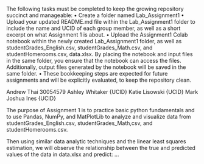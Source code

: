 The following tasks must be completed to keep the growing repository succinct and manageable: • Create a folder named Lab_Assignment1 • Upload your updated README.md file within the Lab_Assignment1 folder to include the name and UCID of each group member, as well as a short excerpt on what Assignment 1 is about. • Upload the Assignment1 Colab notebook within the newly created Lab_Assignment1 folder, as well as studentGrades_English.csv, studentGrades_Math.csv, and studentHomerooms.csv, data.xlsx. By placing the notebook and input files in the same folder, you ensure that the notebook can access the files. Additionally, output files generated by the notebook will be saved in the same folder. • These bookkeeping steps are expected for future assignments and will be explicitly evaluated, to keep the repository clean.

Andrew Thai 30054579 Ashley Whitaker {UCID} Katie Lisowski {UCID} Mark Joshua Ines {UCID}

The purpose of Assignment 1 is to practice basic python fundamentals and to use Pandas, NumPy, and MatPlotLib to analyze and visualize data from studentGrades_English.csv, studentGrades_Math,csv, and studentHomerooms.csv.

Then using similar data analytic techniques and the linear least squares estimation, we will observe the relationship between the true and predicted values of the data in data.xlsx and predict: ...

